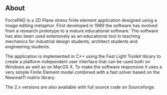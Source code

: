 ## About

ForcePAD is a 2D Plane stress finite element application designed using a image editing metaphor. First developed in 1999 the software has evolved from a research prototype to a mature educational software. The software has also been used extensively as an educational tool in teaching mechanics for industrial design students, architect students and engineering students.

The application is implemented in C++ using the Fast Light Toolkit library to create a platform independent user interface that can be used both on Windows as well as on MacOS X. To make the software responsive it uses a very simple Finite Element model combined with a fast solver based on the Newmat11 matrix library.

The 2.x versions are also available with full source code on Sourceforge. 
